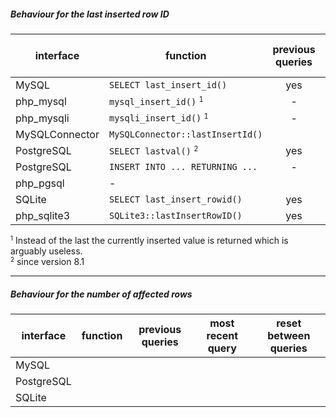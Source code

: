 

##### Behaviour for the last inserted row ID

| interface      | function                                         | previous queries | most recent query | reset between queries |
|----------------|--------------------------------------------------|:----------------:|:-----------------:|:---------------------:|
| MySQL          | `SELECT last_insert_id()`                        | yes              | yes               | no                    |
| php_mysql      | `mysql_insert_id()` <small><sup>1</sup></small>  | -                | yes               | yes                   |
| php_mysqli     | `mysqli_insert_id()` <small><sup>1</sup></small> | -                | yes               | yes                   |
| MySQLConnector | `MySQLConnector::lastInsertId()`                 |                  |                   |                       |
| PostgreSQL     | `SELECT lastval()` <small><sup>2</sup></small>   | yes              | yes               | no                    |
| PostgreSQL     | `INSERT INTO ... RETURNING ...`                  | -                | yes               | yes                   |
| php_pgsql      | -                                                |                  |                   |                       |
| SQLite         | `SELECT last_insert_rowid()`                     | yes              | yes               | no                    |
| php_sqlite3    | `SQLite3::lastInsertRowID()`                     | yes              | yes               | no                    |

<small><sup>1</sup></small> Instead of the last the currently inserted value is returned which is arguably useless.  
<small><sup>2</sup></small> since version 8.1

_ _ _

##### Behaviour for the number of affected rows

| interface   | function                                       | previous queries | most recent query | reset between queries |
|-------------|------------------------------------------------|:----------------:|:-----------------:|:---------------------:|
| MySQL       |                                                |                  |                   |                       |
| PostgreSQL  |                                                |                  |                   |                       |
| SQLite      |                                                |                  |                   |                       |
